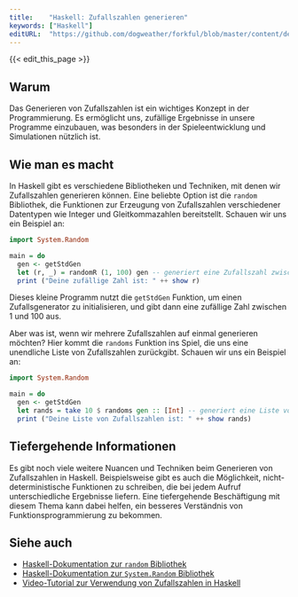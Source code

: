 ```yaml
---
title:    "Haskell: Zufallszahlen generieren"
keywords: ["Haskell"]
editURL:  "https://github.com/dogweather/forkful/blob/master/content/de/haskell/generating-random-numbers.md"
---
```


{{< edit_this_page >}}

## Warum

Das Generieren von Zufallszahlen ist ein wichtiges Konzept in der Programmierung. Es ermöglicht uns, zufällige Ergebnisse in unsere Programme einzubauen, was besonders in der Spieleentwicklung und Simulationen nützlich ist.

## Wie man es macht

In Haskell gibt es verschiedene Bibliotheken und Techniken, mit denen wir Zufallszahlen generieren können. Eine beliebte Option ist die `random` Bibliothek, die Funktionen zur Erzeugung von Zufallszahlen verschiedener Datentypen wie Integer und Gleitkommazahlen bereitstellt. Schauen wir uns ein Beispiel an:

```Haskell
import System.Random

main = do
  gen <- getStdGen
  let (r, _) = randomR (1, 100) gen -- generiert eine Zufallszahl zwischen 1 und 100
  print ("Deine zufällige Zahl ist: " ++ show r)
```

Dieses kleine Programm nutzt die `getStdGen` Funktion, um einen Zufallsgenerator zu initialisieren, und gibt dann eine zufällige Zahl zwischen 1 und 100 aus.

Aber was ist, wenn wir mehrere Zufallszahlen auf einmal generieren möchten? Hier kommt die `randoms` Funktion ins Spiel, die uns eine unendliche Liste von Zufallszahlen zurückgibt. Schauen wir uns ein Beispiel an:

```Haskell
import System.Random

main = do
  gen <- getStdGen
  let rands = take 10 $ randoms gen :: [Int] -- generiert eine Liste von 10 Zufallszahlen
  print ("Deine Liste von Zufallszahlen ist: " ++ show rands)
```

## Tiefergehende Informationen

Es gibt noch viele weitere Nuancen und Techniken beim Generieren von Zufallszahlen in Haskell. Beispielsweise gibt es auch die Möglichkeit, nicht-deterministische Funktionen zu schreiben, die bei jedem Aufruf unterschiedliche Ergebnisse liefern. Eine tiefergehende Beschäftigung mit diesem Thema kann dabei helfen, ein besseres Verständnis von Funktionsprogrammierung zu bekommen.

## Siehe auch

- [Haskell-Dokumentation zur `random` Bibliothek](https://hackage.haskell.org/package/random)
- [Haskell-Dokumentation zur `System.Random` Bibliothek](https://hackage.haskell.org/package/random-1.2.1/docs/System-Random.html)
- [Video-Tutorial zur Verwendung von Zufallszahlen in Haskell](https://www.youtube.com/watch?v=dz3LWfyaAs8)